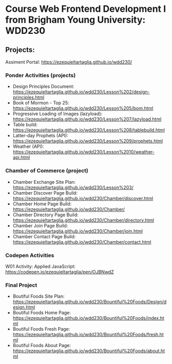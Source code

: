 # Course Web Frontend Development I from Brigham Young University: WDD230

## Projects:

Assiment Portal: https://ezequieltartaglia.github.io/wdd230/

### Ponder Activities (projects)

- Design Principles Document:  https://ezequieltartaglia.github.io/wdd230/Lesson%202/design-principles.html
- Book of Mormon - Top 25: https://ezequieltartaglia.github.io/wdd230/Lesson%205/bom.html
- Progressive Loading of Images (lazyload): https://ezequieltartaglia.github.io/wdd230/Lesson%207/lazyload.html
- Table build: https://ezequieltartaglia.github.io/wdd230/Lesson%208/tablebuild.html
- Latter-day Prophets (API): https://ezequieltartaglia.github.io/wdd230/Lesson%209/prophets.html
- Weather (API): https://ezequieltartaglia.github.io/wdd230/Lesson%2010/weather-api.html

### Chamber of Commerce (project)

- Chamber Exchange Site Plan: https://ezequieltartaglia.github.io/wdd230/Lesson%203/
- Chamber Discover Page Build: https://ezequieltartaglia.github.io/wdd230/Chamber/discover.html
- Chamber Home Page Build: https://ezequieltartaglia.github.io/wdd230/Chamber/
- Chamber Directory Page Build: https://ezequieltartaglia.github.io/wdd230/Chamber/directory.html
- Chamber Join Page Build: https://ezequieltartaglia.github.io/wdd230/Chamber/join.html
- Chamber Contact Page Build: https://ezequieltartaglia.github.io/wdd230/Chamber/contact.html

### Codepen Activities

W01 Activity: Applied JavaScript: https://codepen.io/ezequieltartaglia/pen/OJBNwdZ

### Final Project

- Boutiful Foods Site Plan: https://ezequieltartaglia.github.io/wdd230/Bountiful%20Foods/Design/design.html
- Boutiful Foods Home Page: https://ezequieltartaglia.github.io/wdd230/Bountiful%20Foods/index.html
- Boutiful Foods Fresh Page: https://ezequieltartaglia.github.io/wdd230/Bountiful%20Foods/fresh.html
- Boutiful Foods About Page: https://ezequieltartaglia.github.io/wdd230/Bountiful%20Foods/about.html
